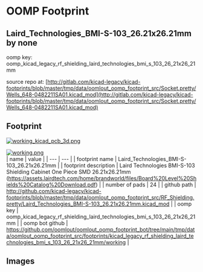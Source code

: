 # OOMP Footprint  
## Laird_Technologies_BMI-S-103_26.21x26.21mm  by none  
  
oomp key: oomp_kicad_legacy_rf_shielding_laird_technologies_bmi_s_103_26_21x26_21mm  
  
source repo at: [http://gitlab.com/kicad-legacy/kicad-footprints/blob/master/tmp/data/oomlout_oomp_footprint_src/Socket.pretty/Wells_648-0482211SA01.kicad_mod](http://gitlab.com/kicad-legacy/kicad-footprints/blob/master/tmp/data/oomlout_oomp_footprint_src/Socket.pretty/Wells_648-0482211SA01.kicad_mod)  
## Footprint  
  
[![working_kicad_pcb_3d.png](working_kicad_pcb_3d_600.png)](working_kicad_pcb_3d.png)  
  
[![working.png](working_600.png)](working.png)  
| name | value | 
| --- | --- | 
| footprint name | Laird_Technologies_BMI-S-103_26.21x26.21mm | 
| footprint description | Laird Technologies BMI-S-103 Shielding Cabinet One Piece SMD 26.21x26.21mm (https://assets.lairdtech.com/home/brandworld/files/Board%20Level%20Shields%20Catalog%20Download.pdf) | 
| number of pads | 24 | 
| github path | http://github.com/kicad-legacy/kicad-footprints/blob/master/tmp/data/oomlout_oomp_footprint_src/RF_Shielding.pretty/Laird_Technologies_BMI-S-103_26.21x26.21mm.kicad_mod | 
| oomp key | oomp_kicad_legacy_rf_shielding_laird_technologies_bmi_s_103_26_21x26_21mm | 
| oomp bot github | https://github.com/oomlout/oomlout_oomp_footprint_bot/tree/main/tmp/data/oomlout_oomp_footprint_src/footprints/kicad_legacy_rf_shielding_laird_technologies_bmi_s_103_26_21x26_21mm/working | 
## Images  
